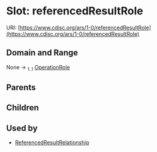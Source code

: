 
# Slot: referencedResultRole




URI: [https://www.cdisc.org/ars/1-0/referencedResultRole](https://www.cdisc.org/ars/1-0/referencedResultRole)


## Domain and Range

None &#8594;  <sub>1..1</sub> [OperationRole](OperationRole.md)

## Parents


## Children


## Used by

 * [ReferencedResultRelationship](ReferencedResultRelationship.md)
